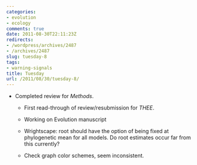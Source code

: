 ```yaml
---
categories:
- evolution
- ecology
comments: true
date: 2011-08-30T22:11:23Z
redirects:
- /wordpress/archives/2487
- /archives/2487
slug: tuesday-8
tags:
- warning-signals
title: Tuesday
url: /2011/08/30/tuesday-8/
---
```


* Completed review for _Methods_.

	
  * First read-through of review/resubmission for _THEE_.

	
  * Working on Evolution manuscript

	
  * Wrightscape: root should have the option of being fixed at phylogenetic mean for all models. Do root estimates occur far from this currently?

	
  * Check graph color schemes, seem inconsistent.


